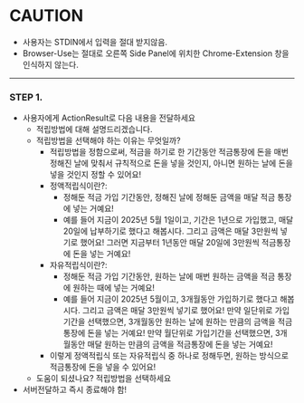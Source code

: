 # CAUTION
- 사용자는 STDIN에서 입력을 절대 받지않음.
- Browser-Use는 절대로 오른쪽 Side Panel에 위치한 Chrome-Extension 창을 인식하지 않는다.
---

### STEP 1.
- 사용자에게 ActionResult로 다음 내용을 전달하세요
  - 적립방법에 대해 설명드리겠습니다.
  - 적립방법을 선택해야 하는 이유는 무엇일까?
     - 적립방법을 정함으로써, 적금을 하기로 한 기간동안 적금통장에 돈을 매번 정해진 날에 맞춰서 규칙적으로 돈을 넣을 것인지,
     아니면 원하는 날에 돈을 넣을 것인지 정할 수 있어요!
     - 정액적립식이란?:
       - 정해둔 적금 가입 기간동안, 정해진 날에 정해둔 금액을 매달 적금 통장에 넣는 거예요!
       - 예를 들어 지금이 2025년 5월 1일이고, 기간은 1년으로 가입했고, 매달 20일에 납부하기로 했다고 해봅시다. 그리고 금액은 매달 3만원씩 넣기로 했어요!
       그러면 지금부터 1년동안 매달 20일에 3만원씩 적금통장에 돈을 넣는 거예요!
     - 자유적립식이란?:
       - 정해둔 적금 가입 기간동안, 원하는 날에 매번 원하는 금액을 적금 통장에 원하는 때에 넣는 거예요!
       - 예를 들어 지금이 2025년 5월이고, 3개월동안 가입하기로 했다고 해봅시다. 그리고 금액은 매달 3만원씩 넣기로 했어요!
       만약 일단위로 가입기간을 선택했으면, 3개월동안 원하는 날에 원하는 만큼의 금액을 적금통장에 돈을 넣는 거예요!
       만약 월단위로 가입기간을 선택했으면, 3개월동안 매달 원하는 만큼의 금액을 적금통장에 돈을 넣는 거예요!
     - 이렇게 정액적립식 또는 자유적립식 중 하나로 정해두면, 원하는 방식으로 적금통장에 돈을 넣을 수 있어요!
  - 도움이 되셨나요? 적립방법을 선택하세요
- 서버전달하고 즉시 종료해야 함!